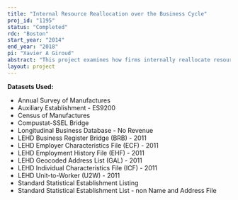 ```yaml
---
title: "Internal Resource Reallocation over the Business Cycle"
proj_id: "1195"
status: "Completed"
rdc: "Boston"
start_year: "2014"
end_year: "2018"
pi: "Xavier A Giroud"
abstract: "This project examines how firms internally reallocate resources (e.g., labor, capital) over the business cycle, with emphasis on the recent financial and economic crisis of 2007-2009 (the “Great Recession”). This research assesses capital stock imputation from Census Bureau data, assesses the geographical classification of establishments, and builds a bridge among several establishment- and employee-level datasets."
layout: project
---
```


**Datasets Used:**

  - Annual Survey of Manufactures 
  - Auxiliary Establishment - ES9200 
  - Census of Manufactures 
  - Compustat-SSEL Bridge 
  - Longitudinal Business Database - No Revenue 
  - LEHD Business Register Bridge (BRB) - 2011 
  - LEHD Employer Characteristics File (ECF) - 2011 
  - LEHD Employment History File (EHF) - 2011 
  - LEHD Geocoded Address List (GAL) - 2011 
  - LEHD Individual Characteristics File (ICF) - 2011 
  - LEHD Unit-to-Worker (U2W) - 2011 
  - Standard Statistical Establishment Listing 
  - Standard Statistical Establishment List - non Name and Address File 

